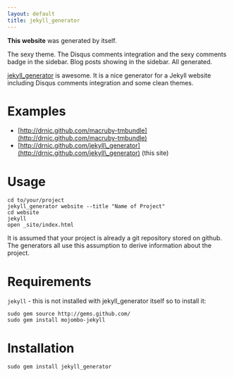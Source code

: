 ```yaml
---
layout: default
title: jekyll_generator
---
```


**This website** was generated by itself.

The sexy theme. The Disqus comments integration and the sexy comments badge in the sidebar. Blog posts showing in the sidebar. All generated.

[jekyll\_generator](http://github.com/drnic/jekyll_generator) is awesome. It is a nice generator for a Jekyll website including Disqus comments integration and some clean themes.

Examples
========

* [http://drnic.github.com/macruby-tmbundle](http://drnic.github.com/macruby-tmbundle)
* [http://drnic.github.com/jekyll\_generator](http://drnic.github.com/jekyll\_generator) (this site)

Usage
=====

    cd to/your/project
    jekyll_generator website --title "Name of Project"
    cd website
    jekyll
    open _site/index.html

It is assumed that your project is already a git repository stored on github. The generators
all use this assumption to derive information about the project.

Requirements
============

`jekyll` - this is not installed with jekyll_generator itself so to install it:

    sudo gem source http://gems.github.com/
    sudo gem install mojombo-jekyll

Installation
============

    sudo gem install jekyll_generator
